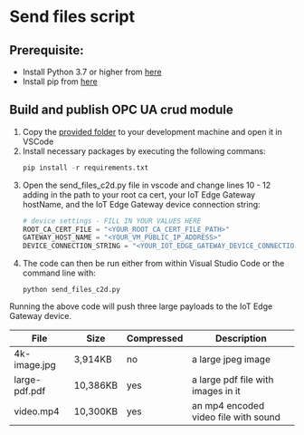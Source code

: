 # Send files script

## Prerequisite:
- Install Python 3.7 or higher from [here](https://www.python.org/downloads/)
- Install pip from [here](https://www.makeuseof.com/tag/install-pip-for-python/)

## Build and publish OPC UA crud module
1. Copy the [provided folder](https://github.com/iot-for-all/iotedge-gateway-file-upload-c2d/tree/master/app) to your development machine and open it in VSCode
2. Install necessary packages by executing the following commans:
    ```python
    pip install -r requirements.txt
    ```
3. Open the send_files_c2d.py file in vscode and change lines 10 - 12 adding in the path to your root ca cert, your IoT Edge Gateway hostName, and the IoT Edge Gateway device connection string:
    ```python
    # device settings - FILL IN YOUR VALUES HERE
    ROOT_CA_CERT_FILE = "<YOUR_ROOT_CA_CERT_FILE_PATH>"
    GATEWAY_HOST_NAME = "<YOUR_VM_PUBLIC_IP_ADDRESS>"
    DEVICE_CONNECTION_STRING = "<YOUR_IOT_EDGE_GATEWAY_DEVICE_CONNECTION_STRING>"
    ```
4. The code can then be run either from within Visual Studio Code or the command line with:
    ```
    python send_files_c2d.py
    ```

Running the above code will push three large payloads to the IoT Edge Gateway device.

|File|Size|Compressed|Description|
|----|----|----------|-----------|
|4k-image.jpg|3,914KB|no|a large jpeg image|
|large-pdf.pdf|10,386KB|yes|a large pdf file with images in it|
|video.mp4|10,300KB|yes|an mp4 encoded video file with sound|
